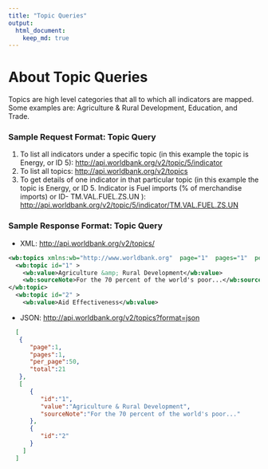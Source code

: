 ```yaml
---
title: "Topic Queries"
output:
  html_document:
    keep_md: true
---
```

# About Topic Queries
Topics are high level categories that all to which all indicators are mapped. Some examples are: Agriculture & Rural Development, Education, and Trade.

### Sample Request Format: Topic Query

1. To list all indicators under a specific topic (in this example the topic is Energy, or ID 5): <http://api.worldbank.org/v2/topic/5/indicator>
2. To list all topics: <http://api.worldbank.org/v2/topics>
3. To get details of one indicator in that particular topic (in this example the topic is Energy, or ID 5. Indicator is Fuel imports (% of merchandise imports) or ID- TM.VAL.FUEL.ZS.UN ): <http://api.worldbank.org/v2/topic/5/indicator/TM.VAL.FUEL.ZS.UN>

### Sample Response Format: Topic Query

* XML: <http://api.worldbank.org/v2/topics/>
```xml
<wb:topics xmlns:wb="http://www.worldbank.org"  page="1"  pages="1"  per_page="50"  total="21" >
  <wb:topic id="1" >
    <wb:value>Agriculture &amp; Rural Development</wb:value>
    <wb:sourceNote>For the 70 percent of the world's poor...</wb:sourceNote>
</wb:topic>
  <wb:topic id="2" >
    <wb:value>Aid Effectiveness</wb:value>
```

* JSON: <http://api.worldbank.org/v2/topics?format=json>
```json
  [
   {
      "page":1,
      "pages":1,
      "per_page":50,
      "total":21
   },
   [
      {
         "id":"1",
         "value":"Agriculture & Rural Development",
         "sourceNote":"For the 70 percent of the world's poor..."
      },
      {
         "id":"2"
      }
    ]
  ]
```

